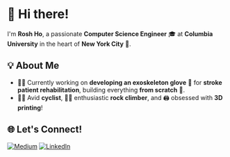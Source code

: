 # 👋 Hi there!  

I'm **Rosh Ho**, a passionate **Computer Science Engineer** 🎓 at **Columbia University** in the heart of **New York City** 🗽.  

## 💡 About Me  
- 👨‍💻 Currently working on **developing an exoskeleton glove** 🦾 for **stroke patient rehabilitation**, building everything **from scratch** 🚀.  
- 🚴‍♂️ Avid **cyclist**, 🧗‍♂️ enthusiastic **rock climber**, and 🖨️ obsessed with **3D printing**!  

## 🌐 Let's Connect!  
[![Medium](https://img.shields.io/badge/Medium-12100E?style=flat&logo=medium&logoColor=white)](https://medium.com/@rh3210) [![LinkedIn](https://img.shields.io/badge/LinkedIn-0077B5?style=flat&logo=linkedin&logoColor=white)](https://linkedin.com/in/roshho)  
